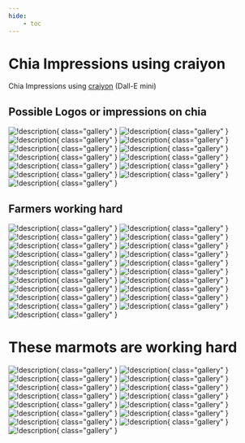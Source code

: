 ```yaml
---
hide:
    - toc
---
```

# Chia Impressions using craiyon

Chia Impressions using [craiyon](https://www.craiyon.com/) (Dall-E mini)

## Possible Logos or impressions on chia

![!description](files/chia_dalle_craiyon/craiyon_2022-6-26_9-25-14.png){ class="gallery" }
![!description](files/chia_dalle_craiyon/craiyon_2022-6-26_9-28-46.png){ class="gallery" }
![!description](files/chia_dalle_craiyon/craiyon_2022-6-26_9-30-29.png){ class="gallery" }
![!description](files/chia_dalle_craiyon/craiyon_2022-6-26_9-31-26.png){ class="gallery" }
![!description](files/chia_dalle_craiyon/craiyon_2022-6-26_9-31-36.png){ class="gallery" }
![!description](files/chia_dalle_craiyon/craiyon_2022-6-26_9-31-42.png){ class="gallery" }
![!description](files/chia_dalle_craiyon/craiyon_2022-6-26_9-31-47.png){ class="gallery" }
![!description](files/chia_dalle_craiyon/craiyon_2022-6-26_9-31-49.png){ class="gallery" }
![!description](files/chia_dalle_craiyon/craiyon_2022-6-26_9-31-51.png){ class="gallery" }
![!description](files/chia_dalle_craiyon/craiyon_2022-6-26_9-31-55.png){ class="gallery" }
![!description](files/chia_dalle_craiyon/craiyon_2022-6-26_9-31-59.png){ class="gallery" }
![!description](files/chia_dalle_craiyon/craiyon_2022-6-26_9-32-0.png){ class="gallery" }
![!description](files/chia_dalle_craiyon/craiyon_2022-6-26_9-33-54.png){ class="gallery" }

## Farmers working hard

![!description](files/chia_dalle_craiyon/craiyon_2022-6-26_9-39-57.png){ class="gallery" }
![!description](files/chia_dalle_craiyon/craiyon_2022-6-26_9-40-3.png){ class="gallery" }
![!description](files/chia_dalle_craiyon/craiyon_2022-6-26_9-40-8.png){ class="gallery" }
![!description](files/chia_dalle_craiyon/craiyon_2022-6-26_9-40-12.png){ class="gallery" }
![!description](files/chia_dalle_craiyon/craiyon_2022-6-26_9-40-15.png){ class="gallery" }
![!description](files/chia_dalle_craiyon/craiyon_2022-6-26_9-40-18.png){ class="gallery" }
![!description](files/chia_dalle_craiyon/craiyon_2022-6-26_9-40-22.png){ class="gallery" }
![!description](files/chia_dalle_craiyon/craiyon_2022-6-26_9-40-25.png){ class="gallery" }
![!description](files/chia_dalle_craiyon/craiyon_2022-6-26_9-40-28.png){ class="gallery" }
![!description](files/chia_dalle_craiyon/craiyon_2022-6-26_9-40-30.png){ class="gallery" }
![!description](files/chia_dalle_craiyon/craiyon_2022-6-26_9-46-22.png){ class="gallery" }
![!description](files/chia_dalle_craiyon/craiyon_2022-6-26_9-46-33.png){ class="gallery" }
![!description](files/chia_dalle_craiyon/craiyon_2022-6-26_9-46-39.png){ class="gallery" }
![!description](files/chia_dalle_craiyon/craiyon_2022-6-26_9-46-41.png){ class="gallery" }
![!description](files/chia_dalle_craiyon/craiyon_2022-6-26_9-46-44.png){ class="gallery" }
![!description](files/chia_dalle_craiyon/craiyon_2022-6-26_9-46-49.png){ class="gallery" }
![!description](files/chia_dalle_craiyon/craiyon_2022-6-26_9-46-53.png){ class="gallery" }
![!description](files/chia_dalle_craiyon/craiyon_2022-6-26_9-46-58.png){ class="gallery" }
![!description](files/chia_dalle_craiyon/craiyon_2022-6-26_9-47-0.png){ class="gallery" }
![!description](files/chia_dalle_craiyon/craiyon_2022-6-26_9-47-2.png){ class="gallery" }
![!description](files/chia_dalle_craiyon/craiyon_2022-6-26_11-1-4.png){ class="gallery" }

# These marmots are working hard

![!description](files/chia_dalle_craiyon/craiyon_2022-6-26_10-59-28.png){ class="gallery" }
![!description](files/chia_dalle_craiyon/craiyon_2022-6-26_11-0-37.png){ class="gallery" }
![!description](files/chia_dalle_craiyon/craiyon_2022-6-26_11-1-35.png){ class="gallery" }
![!description](files/chia_dalle_craiyon/craiyon_2022-6-26_11-3-2.png){ class="gallery" }
![!description](files/chia_dalle_craiyon/craiyon_2022-6-26_11-5-3.png){ class="gallery" }
![!description](files/chia_dalle_craiyon/craiyon_2022-6-26_11-5-15.png){ class="gallery" }
![!description](files/chia_dalle_craiyon/craiyon_2022-6-26_11-5-25.png){ class="gallery" }
![!description](files/chia_dalle_craiyon/craiyon_2022-6-26_11-5-39.png){ class="gallery" }
![!description](files/chia_dalle_craiyon/craiyon_2022-6-26_11-6-30.png){ class="gallery" }
![!description](files/chia_dalle_craiyon/craiyon_2022-6-26_11-14-52.png){ class="gallery" }
![!description](files/chia_dalle_craiyon/craiyon_2022-6-26_11-15-4.png){ class="gallery" }
![!description](files/chia_dalle_craiyon/craiyon_2022-6-26_11-21-55.png){ class="gallery" }
![!description](files/chia_dalle_craiyon/craiyon_2022-6-26_11-21-46.png){ class="gallery" }
![!description](files/chia_dalle_craiyon/craiyon_2022-6-26_11-21-37.png){ class="gallery" }
![!description](files/chia_dalle_craiyon/craiyon_2022-6-26_11-19-49.png){ class="gallery" }
